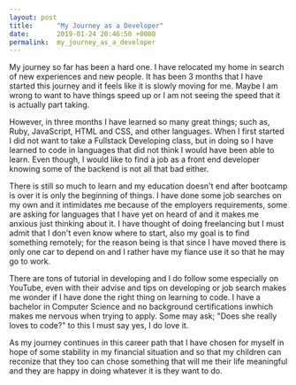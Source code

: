 ```yaml
---
layout: post
title:      "My Journey as a Developer"
date:       2019-01-24 20:46:50 +0000
permalink:  my_journey_as_a_developer
---
```



My journey so far has been a hard one. I have relocated my home in search of new experiences and new people. It has been 3 months that I have started this journey and it feels like it is slowly moving for me. Maybe I am wrong to want to have things speed up or I am not seeing the speed that it is actually part taking. 

However, in three months I have learned so many great things; such as, Ruby, JavaScript, HTML and CSS, and other languages. When I first started I did not want to take a Fullstack Developing class, but in doing so I have learned to code in languages that did not think I would have been able to learn. Even though, I would like to find a job as a front end developer knowing some of the backend is not all that bad either. 

There is still so much to learn and my education doesn't end after bootcamp is over it is only the beginning of things. I have done some job searches on my own and it intimidates me because of the employers requirements, some are asking for languages that I have yet on heard of and it makes me anxious just thinking about it. I have thought of doing freelancing but I must admit that I don't even know where to start, also my goal is to find something remotely; for the reason being is that since I have moved there is only one car to depend on and I rather have my fiance use it so that he may go to work.

There are tons of tutorial in developing and I do follow some especially on YouTube, even with their advise and tips on developing or job search makes me wonder if I have done the right thing on learning to code. I have a bachelor in Computer Science and no background certifications inwhich makes me nervous when trying to apply. Some may ask; "Does she really loves to code?" to this I must say yes, I do love it. 

As my journey continues in this career path that I have chosen for myself in hope of some stability in my financial situation and so that my children can reconize that they too can chose something that will me their life meaningful and they are happy in doing whatever it is they want to do. 


